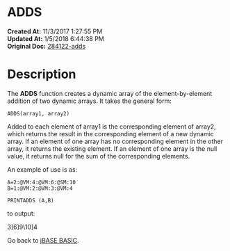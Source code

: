 # ADDS

**Created At:** 11/3/2017 1:27:55 PM  
**Updated At:** 1/5/2018 6:44:38 PM  
**Original Doc:** [284122-adds](https://docs.jbase.com/36868-jbase-basic/284122-adds)  


# Description

The **ADDS** function creates a dynamic array of the element-by-element addition of two dynamic arrays. It takes the general form:

```
ADDS(array1, array2)
```

Added to each element of array1 is the corresponding element of array2, which returns the result in the corresponding element of a new dynamic array. If an element of one array has no corresponding
element in the other array, it returns the existing element. If an element of one array is the null value, it returns null for the sum of the corresponding elements.

An example of use is as:

```
A=2:@VM:4:@VM:6:@SM:10
B=1:@VM:2:@VM:3:@VM:4

PRINTADDS (A,B)
```

to output:

3]6]9\10]4



Go back to [jBASE BASIC](./../jbase-basic-programmers-reference-guide).
